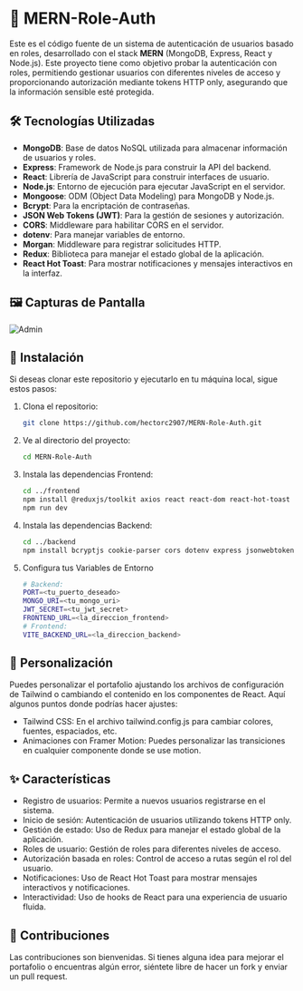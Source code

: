 ﻿# 📄 MERN-Role-Auth

Este es el código fuente de un sistema de autenticación de usuarios basado en roles, desarrollado con el stack **MERN** (MongoDB, Express, React y Node.js). Este proyecto tiene como objetivo probar la autenticación con roles, permitiendo gestionar usuarios con diferentes niveles de acceso y proporcionando autorización mediante tokens HTTP only, asegurando que la información sensible esté protegida.

## 🛠️ Tecnologías Utilizadas

- **MongoDB**: Base de datos NoSQL utilizada para almacenar información de usuarios y roles.
- **Express**: Framework de Node.js para construir la API del backend.
- **React**: Librería de JavaScript para construir interfaces de usuario.
- **Node.js**: Entorno de ejecución para ejecutar JavaScript en el servidor.
- **Mongoose**: ODM (Object Data Modeling) para MongoDB y Node.js.
- **Bcrypt**: Para la encriptación de contraseñas.
- **JSON Web Tokens (JWT)**: Para la gestión de sesiones y autorización.
- **CORS**: Middleware para habilitar CORS en el servidor.
- **dotenv**: Para manejar variables de entorno.
- **Morgan**: Middleware para registrar solicitudes HTTP.
- **Redux**: Biblioteca para manejar el estado global de la aplicación.
- **React Hot Toast**: Para mostrar notificaciones y mensajes interactivos en la interfaz.

## 🖼️ Capturas de Pantalla

![Admin]()

## 🔧 Instalación

Si deseas clonar este repositorio y ejecutarlo en tu máquina local, sigue estos pasos:

1. Clona el repositorio:

   ```bash
   git clone https://github.com/hectorc2907/MERN-Role-Auth.git

   ```

2. Ve al directorio del proyecto:

   ```bash
   cd MERN-Role-Auth

   ```

3. Instala las dependencias Frontend:

   ```bash
   cd ../frontend
   npm install @reduxjs/toolkit axios react react-dom react-hot-toast react-redux react-router-dom redux-persist
   npm run dev

   ```

4. Instala las dependencias Backend:

   ```bash
   cd ../backend
   npm install bcryptjs cookie-parser cors dotenv express jsonwebtoken mongoose

   ```

5. Configura tus Variables de Entorno
   ```bash
   # Backend:
   PORT=<tu_puerto_deseado>
   MONGO_URI=<tu_mongo_uri>
   JWT_SECRET=<tu_jwt_secret>
   FRONTEND_URL=<la_direccion_frontend>
   # Frontend:
   VITE_BACKEND_URL=<la_direccion_backend>
   ```

## 🎨 Personalización

Puedes personalizar el portafolio ajustando los archivos de configuración de Tailwind o cambiando el contenido en los componentes de React. Aquí algunos puntos donde podrías hacer ajustes:

- Tailwind CSS: En el archivo tailwind.config.js para cambiar colores, fuentes, espaciados, etc.
- Animaciones con Framer Motion: Puedes personalizar las transiciones en cualquier componente donde se use motion.

## ✨ Características

- Registro de usuarios: Permite a nuevos usuarios registrarse en el sistema.
- Inicio de sesión: Autenticación de usuarios utilizando tokens HTTP only.
- Gestión de estado: Uso de Redux para manejar el estado global de la aplicación.
- Roles de usuario: Gestión de roles para diferentes niveles de acceso.
- Autorización basada en roles: Control de acceso a rutas según el rol del usuario.
- Notificaciones: Uso de React Hot Toast para mostrar mensajes interactivos y notificaciones.
- Interactividad: Uso de hooks de React para una experiencia de usuario fluida.

## 🤝 Contribuciones

Las contribuciones son bienvenidas. Si tienes alguna idea para mejorar el portafolio o encuentras algún error, siéntete libre de hacer un fork y enviar un pull request.
